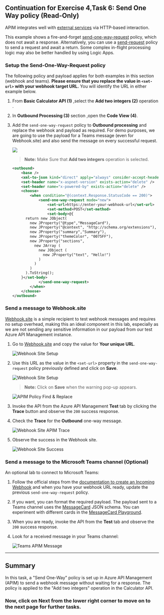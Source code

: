 ## Continuation for Exercise 4,Task 6: Send One Way policy (Read-Only)

APIM integrates well with [external services](https://docs.microsoft.com/en-us/azure/api-management/api-management-sample-send-request) via HTTP-based interaction.

This example shows a fire-and-forget [send-one-way-request](https://docs.microsoft.com/en-us/azure/api-management/api-management-sample-send-request#send-one-way-request) policy, which does not await a response. Alternatively, you can use a [send-request](https://docs.microsoft.com/en-us/azure/api-management/api-management-sample-send-request#send-request) policy to send a request and await a return. Some complex in-flight processing logic may also be better handled by using Logic Apps.

### Setup the Send-One-Way-Request policy

The following policy and payload applies for both examples in this section (webhook and teams). **Please ensure that you replace the value in `<set-url>` with your webhook target URL.** You will identify the URL in either example below.

1. From **Basic Calculator API (1)** ,select the **Add two integers (2)** operation .
1. In **Outbound Processing (3)** section ,open the **Code View (4)**.
1. Add the `send-one-way-request` policy to **Outbound processing** and replace the webhook and payload as required. For demo purposes, we are going to use the payload for a Teams message (even for Webhook.site) and also send the message on every successful request.
  
      ![](media/Pg15-1.png)

    >**Note:** Make Sure that **Add two integers** operation is selected.

    ```xml
    <outbound>
        <base />
        <xml-to-json kind="direct" apply="always" consider-accept-header="false" />
        <set-header name="x-aspnet-version" exists-action="delete" />
        <set-header name="x-powered-by" exists-action="delete" />
        <choose>
            <when condition="@(context.Response.StatusCode == 200)">
                <send-one-way-request mode="new">
                    <set-url>https://enter-your-webhook-url</set-url>
                    <set-method>POST</set-method>
                    <set-body>@{
          return new JObject(
            new JProperty("@type","MessageCard"),
            new JProperty("@context", "http://schema.org/extensions"),
            new JProperty("summary","Summary"),
            new JProperty("themeColor", "0075FF"),
            new JProperty("sections",
              new JArray (
                new JObject (
                  new JProperty("text", "Hello!")
                )
              )
            )
          ).ToString();
        }</set-body>
                </send-one-way-request>
            </when>
        </choose>
    </outbound>
    ```

### Send a message to Webhook.site

[Webhook.site](https://webhook.site) is a simple recipient to test webhook messages and requires no setup overhead, making this an ideal component in this lab, especially as we are not sending any sensitive information in our payload from our test Azure API Management instance.

1. Go to [Webhook.site](https://webhook.site) and copy the value for **Your unique URL**.

      ![Webhook Site Setup](media/34.png)

1. Use this URL as the value in the `<set-url>` property in the `send-one-way-request` policy previously defined and click on **Save**.

      ![Webhook Site Setup](media/adding-web-hook.png)

      > **Note:** Click on **Save** when the warning pop-up appears.

      ![APIM Policy Find & Replace](media/mapi40.png)

1. Invoke the API from the Azure API Management **Test** tab by clicking the **Trace** button and observe the `200` success response.

1. Check the **Trace** for the **Outbound** one-way message.

      ![Webhook Site APIM Trace](media/35.png)

1. Observe the success in the Webhook site.

      ![Webhook Site Success](media/36.png)

### Send a message to the Microsoft Teams channel (Optional)

An optional lab to connect to Microsoft Teams:

1. Follow the official steps from the [documentation to create an Incoming Webhook](https://docs.microsoft.com/en-us/microsoftteams/platform/webhooks-and-connectors/how-to/add-incoming-webhook#create-an-incoming-webhook-1) and when you have your webhook URL ready, update the previous `send-one-way-request` policy.

1. If you want, you can format the required payload. The payload sent to a Teams channel uses the [MessageCard](https://docs.microsoft.com/en-us/microsoftteams/platform/task-modules-and-cards/cards/cards-reference) JSON schema. You can experiment with different cards in the [MessageCard Playground](https://messagecardplayground.azurewebsites.net/).

1. When you are ready, invoke the API from the **Test** tab and observe the `200` success response.

1. Look for a received message in your Teams channel:

      ![Teams APIM Message](media/37.png)
---
## Summary 
In this task, a "Send One-Way" policy is set up in Azure API Management (APIM) to send a webhook message without waiting for a response. The policy is applied to the "Add two integers" operation in the Calculator API.

### Now, click on Next from the lower right corner to move on to the next page for further tasks.
